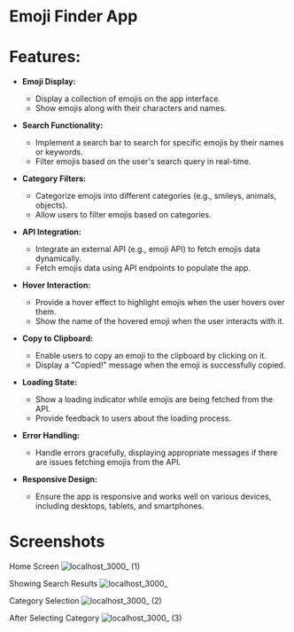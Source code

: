 # Emoji Finder App


# Features:

- **Emoji Display:**
  - Display a collection of emojis on the app interface.
  - Show emojis along with their characters and names.

- **Search Functionality:**
  - Implement a search bar to search for specific emojis by their names or keywords.
  - Filter emojis based on the user's search query in real-time.

- **Category Filters:**
  - Categorize emojis into different categories (e.g., smileys, animals, objects).
  - Allow users to filter emojis based on categories.

- **API Integration:**
  - Integrate an external API (e.g., emoji API) to fetch emojis data dynamically.
  - Fetch emojis data using API endpoints to populate the app.

- **Hover Interaction:**
  - Provide a hover effect to highlight emojis when the user hovers over them.
  - Show the name of the hovered emoji when the user interacts with it.

- **Copy to Clipboard:**
  - Enable users to copy an emoji to the clipboard by clicking on it.
  - Display a "Copied!" message when the emoji is successfully copied.

- **Loading State:**
  - Show a loading indicator while emojis are being fetched from the API.
  - Provide feedback to users about the loading process.

- **Error Handling:**
  - Handle errors gracefully, displaying appropriate messages if there are issues fetching emojis from the API.

- **Responsive Design:**
  - Ensure the app is responsive and works well on various devices, including desktops, tablets, and smartphones.


# Screenshots

Home Screen
![localhost_3000_ (1)](https://github.com/ZihadHossainNayem/Emoji-Finder-App/assets/30808845/c634a4aa-f1a0-4e92-be8e-49d120a25aba)

Showing Search Results
![localhost_3000_](https://github.com/ZihadHossainNayem/Emoji-Finder-App/assets/30808845/c26c2722-2f67-402a-bda7-8cf0541badd2)

Category Selection
![localhost_3000_ (2)](https://github.com/ZihadHossainNayem/Emoji-Finder-App/assets/30808845/32c96adb-4e38-41bc-be2b-1a1f0f0b9d01)

After Selecting Category
![localhost_3000_ (3)](https://github.com/ZihadHossainNayem/Emoji-Finder-App/assets/30808845/194820a4-7680-4f97-82b0-e3d01001faa4)


